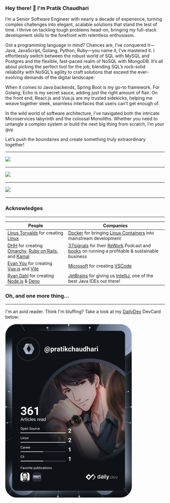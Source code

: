 ### Hey there! 👋 I'm Pratik Chaudhari 

I’m a Senior Software Engineer with nearly a decade of experience, turning complex challenges into elegant, scalable solutions that stand the test of time. I thrive on tackling tough problems head-on, bringing my full-stack development skills to the forefront with relentless enthusiasm.

Got a programming language in mind? Chances are, I’ve conquered it—Java, JavaScript, Golang, Python, Ruby—you name it, I’ve mastered it. I effortlessly switch between the robust world of SQL with MySQL and Postgres and the flexible, fast-paced realm of NoSQL with MongoDB. It’s all about picking the perfect tool for the job, blending SQL’s rock-solid reliability with NoSQL’s agility to craft solutions that exceed the ever-evolving demands of the digital landscape.

When it comes to Java backends, Spring Boot is my go-to framework. For Golang, Echo is my secret sauce, adding just the right amount of flair. On the front end, React.js and Vue.js are my trusted sidekicks, helping me weave together sleek, seamless interfaces that users can’t get enough of.

In the wild world of software architecture, I’ve navigated both the intricate Microservices labyrinth and the colossal Monoliths. Whether you need to untangle a complex system or build the next big thing from scratch, I’m your guy.

Let’s push the boundaries and create something truly extraordinary together!

---

![](https://github-readme-stats.vercel.app/api?username=pratikgchaudhari&show_icons=true&theme=tokyonight&border_radius=10)

---

![](https://github-readme-stats.vercel.app/api/top-langs/?username=pratikgchaudhari&layout=pie&show_icons=true&theme=tokyonight&border_radius=10)

---

![](https://github-readme-streak-stats.herokuapp.com/?user=pratikgchaudhari&theme=tokyonight&border_radius=10)

---

### Acknowledges

---

| People                                                                                                                                                     | Companies                                                                                                                                                                             |
|------------------------------------------------------------------------------------------------------------------------------------------------------------|---------------------------------------------------------------------------------------------------------------------------------------------------------------------------------------|
| [Linus Torvalds](https://github.com/torvalds) for creating [Linux](https://github.com/torvalds/linux)                                                      | [Docker](https://github.com/docker) for bringing [Linux Containers](https://linuxcontainers.org) into mainstream development                                                          |
 | [DHH](https://github.com/DHH) for creating [Omarchy](https://omarchy.org), [Ruby on Rails](https://rubyonrails.org), and [Kamal](https://kamal-deploy.org) | [37signals](https://37signals.com) for their [ReWork](https://37signals.com/podcast/) Podcast and [books](https://37signals.com/books) on running a profitable & sustainable business |
| [Evan You](https://github.com/yyx990803) for creating [Vue.js](https://vuejs.org) and [Vite](https://vite.dev)                                             | [Microsoft](https://github.com/microsoft) for creating [VSCode](https://code.visualstudio.com)                                                                                        |
| [Ryan Dahl](https://github.com/ry) for creating [Node.js](https://nodejs.org/en) & [Deno](https://deno.com)                                                | [JetBrains](https://github.com/jetbrains) for giving us [IntelliJ](https://www.jetbrains.com/idea/), one of the best Java IDEs out there!                                             |

### Oh, and one more thing... 

---

I'm an avid reader. Think I'm bluffing? Take a look at my [DailyDev](https://github.com/dailydotdev/daily?tab=readme-ov-file) DevCard below:

<a href="https://app.daily.dev/pratikchaudhari"><img src="https://github.com/pratikgchaudhari/pratikgchaudhari/blob/main/devcard.svg" width="400" alt="Pratik Chaudhari's Dev Card"/></a>
